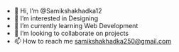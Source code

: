 - 👋 Hi, I’m @Samikshakhadka12
- 👀 I’m interested in Designing
- 🌱 I’m currently learning Web Development
- 💞️ I’m looking to collaborate on projects
- 📫 How to reach me samikshakhadka250@gmail.com

<!---
Samikshakhadka12/Samikshakhadka12 is a ✨ special ✨ repository because its `README.md` (this file) appears on your GitHub profile.
You can click the Preview link to take a look at your changes.
--->
